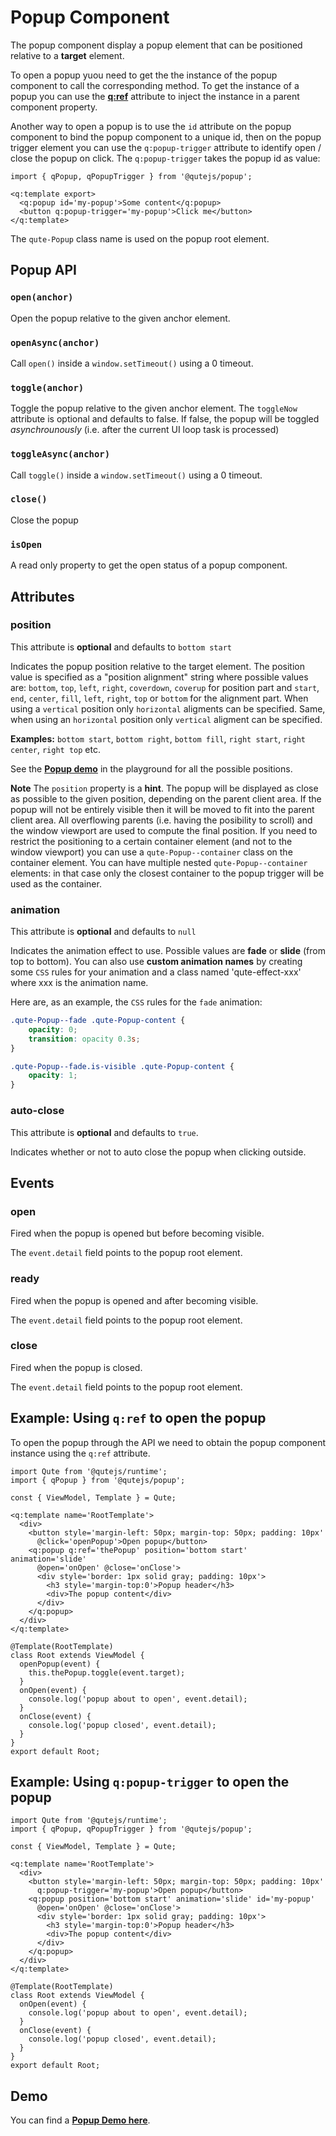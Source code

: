 # Popup Component

The popup component display a popup element that can be positioned relative to a **target** element.

To open a popup yuou need to get the the instance of the popup component to call the corresponding method. To get the instance of a popup you can use the **[q:ref](#/attributes/q-ref)** attribute to inject the instance in a parent component property. 

Another way to open a popup is to use the `id` attribute on the popup component to bind the popup component to a unique id, then on the popup trigger element you can use the `q:popup-trigger` attribute to identify open / close the popup on click. The `q:popup-trigger` takes the popup id as value:

```jsq-norun
import { qPopup, qPopupTrigger } from '@qutejs/popup';

<q:template export>
  <q:popup id='my-popup'>Some content</q:popup>
  <button q:popup-trigger='my-popup'>Click me</button>
</q:template>

```

The `qute-Popup` class name is used on the popup root element.

## Popup API

### `open(anchor)`

Open the popup relative to the given anchor element.

### `openAsync(anchor)`
Call `open()` inside a `window.setTimeout()` using a 0 timeout.

### `toggle(anchor)`

Toggle the popup relative to the given anchor element. The `toggleNow` attribute is optional and defaults to false. If false, the popup will be toggled _asynchrounously_ (i.e. after the current UI loop task is processed)

### `toggleAsync(anchor)`
Call `toggle()` inside a `window.setTimeout()` using a 0 timeout.

### `close()`

Close the popup

### `isOpen`

A read only property to get the open status of a popup component.

## Attributes

### position

This attribute is **optional** and defaults to `bottom start`

Indicates the popup position relative to the target element. The position value is specified as a "position alignment" string where possible values are: `bottom`, `top`, `left`, `right`, `coverdown`, `coverup` for position part and `start`, `end`, `center`, `fill`, `left`, `right`, `top` or `bottom` for the alignment part. When using a `vertical` position only `horizontal` aligments can be specified. Same, when using an `horizontal` position only `vertical` aligment can be specified.

**Examples:** `bottom start`, `bottom right`, `bottom fill`, `right start`, `right center`, `right top` etc.

See the **[Popup demo](playground/index.html#popup-demo)** in the playground for all the possible positions.

**Note** The `position` property is a **hint**. The popup will be displayed as close as possible to the given position, depending on the parent client area. If the popup will not be entirely visible then it will  be moved to fit into the parent client area. All overflowing parents (i.e. having the posibility to scroll) and the window viewport are used to compute the final position. If you need to restrict the positioning to a certain container element (and not to the window viewport) you can use a `qute-Popup--container` class on the container element. You can have multiple nested `qute-Popup--container` elements: in that case only the closest container to the popup trigger will be used as the container.

### animation

This attribute is **optional** and defaults to `null`

Indicates the animation effect to use. Possible values are **fade** or **slide** (from top to bottom).
You can also use **custom animation names** by creating some `CSS` rules for your animation and a class named 'qute-effect-xxx' where xxx is the animation name.


Here are, as an example, the `CSS` rules for the `fade` animation:

```css
.qute-Popup--fade .qute-Popup-content {
    opacity: 0;
    transition: opacity 0.3s;
}

.qute-Popup--fade.is-visible .qute-Popup-content {
    opacity: 1;
}
```

### auto-close

This attribute is **optional** and defaults to `true`.

Indicates whether or not to auto close the popup when clicking outside.

## Events

### open

Fired when the popup is opened but before becoming visible.

The `event.detail` field points to the popup root element.

### ready

Fired when the popup is opened and after becoming visible.

The `event.detail` field points to the popup root element.

### close

Fired when the popup is closed.

The `event.detail` field points to the popup root element.

## Example: Using `q:ref` to open the popup

To open the popup through the API we need to obtain the popup component instance using the `q:ref` attribute.

```jsq
import Qute from '@qutejs/runtime';
import { qPopup } from '@qutejs/popup';

const { ViewModel, Template } = Qute;

<q:template name='RootTemplate'>
  <div>
    <button style='margin-left: 50px; margin-top: 50px; padding: 10px'
      @click='openPopup'>Open popup</button>
    <q:popup q:ref='thePopup' position='bottom start' animation='slide'
      @open='onOpen' @close='onClose'>
      <div style='border: 1px solid gray; padding: 10px'>
        <h3 style='margin-top:0'>Popup header</h3>
        <div>The popup content</div>
      </div>
    </q:popup>
  </div>
</q:template>

@Template(RootTemplate)
class Root extends ViewModel {
  openPopup(event) {
    this.thePopup.toggle(event.target);
  }
  onOpen(event) {
    console.log('popup about to open', event.detail);
  }
  onClose(event) {
    console.log('popup closed', event.detail);
  }
}
export default Root;
```

## Example: Using `q:popup-trigger` to open the popup

```jsq
import Qute from '@qutejs/runtime';
import { qPopup, qPopupTrigger } from '@qutejs/popup';

const { ViewModel, Template } = Qute;

<q:template name='RootTemplate'>
  <div>
    <button style='margin-left: 50px; margin-top: 50px; padding: 10px'
      q:popup-trigger='my-popup'>Open popup</button>
    <q:popup position='bottom start' animation='slide' id='my-popup'
      @open='onOpen' @close='onClose'>
      <div style='border: 1px solid gray; padding: 10px'>
        <h3 style='margin-top:0'>Popup header</h3>
        <div>The popup content</div>
      </div>
    </q:popup>
  </div>
</q:template>

@Template(RootTemplate)
class Root extends ViewModel {
  onOpen(event) {
    console.log('popup about to open', event.detail);
  }
  onClose(event) {
    console.log('popup closed', event.detail);
  }
}
export default Root;
```

## Demo

You can find a **[Popup Demo here](#/examples/popup-demo)**.

